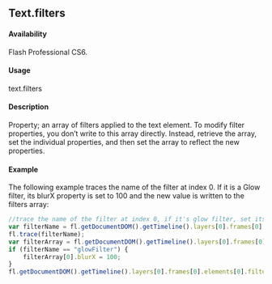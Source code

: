 ## Text.filters

#### Availability

Flash Professional CS6.

#### Usage

text.filters

#### Description

Property; an array of filters applied to the text element. To modify filter properties, you don’t write to this array directly. Instead, retrieve the array, set the individual properties, and then set the array to reflect the new properties.

#### Example

The following example traces the name of the filter at index 0. If it is a Glow filter, its blurX property is set to 100 and the new value is written to the filters array:

```javascript
//trace the name of the filter at index 0, if it's glow filter, set its blurX to 100
var filterName = fl.getDocumentDOM().getTimeline().layers[0].frames[0].elements[0].filters[0].name;
fl.trace(filterName);
var filterArray = fl.getDocumentDOM().getTimeline().layers[0].frames[0].elements[0].filters;
if (filterName == "glowFilter") {
    filterArray[0].blurX = 100;
}
fl.getDocumentDOM().getTimeline().layers[0].frames[0].elements[0].filters = filterArray;
```
